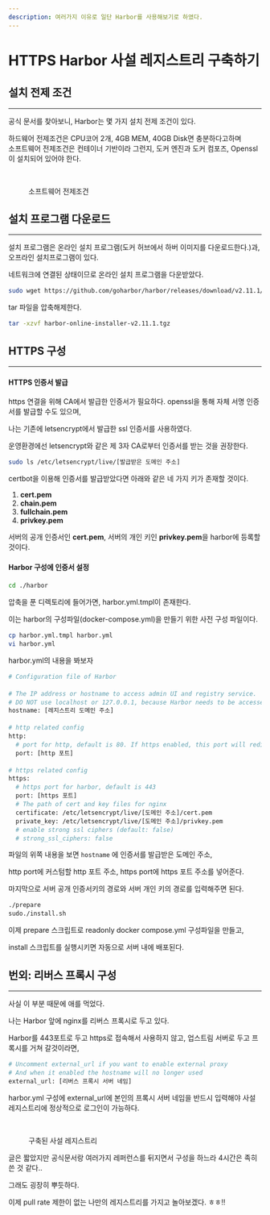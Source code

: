 ```yaml
---
description: 여러가지 이유로 일단 Harbor를 사용해보기로 하였다.
---
```


# HTTPS Harbor 사설 레지스트리 구축하기

## 설치 전제 조건

***

공식 문서를 찾아보니, Harbor는 몇 가지 설치 전제 조건이 있다.

하드웨어 전제조건은 CPU코어 2개, 4GB MEM, 40GB Disk면 충분하다고하며\
소프트웨어 전제조건은 컨테이너 기반이라 그런지, 도커 엔진과 도커 컴포즈, Openssl이 설치되어 있어야 한다.

<figure><img src="../../.gitbook/assets/스크린샷 2024-08-27 오후 5.10.58.png" alt="" width="308"><figcaption><p>소프트웨어 전제조건</p></figcaption></figure>



## 설치 프로그램 다운로드

***

설치 프로그램은 온라인 설치 프로그램(도커 허브에서 하버 이미지를 다운로드한다.)과, 오프라인 설치프로그램이 있다.

네트워크에 연결된 상태이므로 온라인 설치 프로그램을 다운받았다.

```sh
sudo wget https://github.com/goharbor/harbor/releases/download/v2.11.1/harbor-online-installer-v2.11.1.tgz
```

tar 파일을 압축해제한다.

```sh
tar -xzvf harbor-online-installer-v2.11.1.tgz
```



## HTTPS 구성

***

#### HTTPS 인증서 발급

https 연결을 위해 CA에서 발급한 인증서가 필요하다. openssl을 통해 자체 서명 인증서를 발급할 수도 있으며,

나는 기존에 letsencrypt에서 발급한 ssl 인증서를 사용하였다.

운영환경에선 letsencrypt와 같은 제 3자 CA로부터 인증서를 받는 것을 권장한다.

```bash
sudo ls /etc/letsencrypt/live/[발급받은 도메인 주소]
```

certbot을 이용해 인증서를 발급받았다면 아래와 같은 네 가지 키가 존재할 것이다.

1. **cert.pem**&#x20;
2. **chain.pem**&#x20;
3. **fullchain.pem**&#x20;
4. **privkey.pem**

서버의 공개 인증서인 **cert.pem**, 서버의 개인 키인 **privkey.pem**을 harbor에 등록할 것이다.



#### Harbor 구성에 인증서 설정

```bash
cd ./harbor
```

압축을 푼 디렉토리에 들어가면, harbor.yml.tmpl이 존재한다.

이는 harbor의 구성파일(docker-compose.yml)을 만들기 위한 사전 구성 파일이다.

```bash
cp harbor.yml.tmpl harbor.yml
vi harbor.yml
```

harbor.yml의 내용을 봐보자

```bash
# Configuration file of Harbor

# The IP address or hostname to access admin UI and registry service.
# DO NOT use localhost or 127.0.0.1, because Harbor needs to be accessed by external clients.
hostname: [레지스트리 도메인 주소]

# http related config
http:
  # port for http, default is 80. If https enabled, this port will redirect to https port
  port: [http 포트]

# https related config
https:
  # https port for harbor, default is 443
  port: [https 포트]
  # The path of cert and key files for nginx
  certificate: /etc/letsencrypt/live/[도메인 주소]/cert.pem
  private_key: /etc/letsencrypt/live/[도메인 주소]/privkey.pem
  # enable strong ssl ciphers (default: false)
  # strong_ssl_ciphers: false
```

파일의 위쪽 내용을 보면 `hostname` 에 인증서를 발급받은 도메인 주소,&#x20;

http port에 커스텀할 http 포트 주소, https port에 https 포트 주소를 넣어준다.

마지막으로 서버 공개 인증서키의 경로와 서버 개인 키의 경로를 입력해주면 된다.

```bash
./prepare
sudo./install.sh
```

이제 prepare 스크립트로 readonly docker compose.yml 구성파일을 만들고,&#x20;

install 스크립트를 실행시키면 자동으로 서버 내에 배포된다.



## 번외: 리버스 프록시 구성

***

사실 이 부분 때문에 애를 먹었다.

나는 Harbor 앞에 nginx를 리버스 프록시로 두고 있다.

Harbor를 443포트로 두고 https로 접속해서 사용하지 않고, 업스트림 서버로 두고 프록시를 거쳐 갈것이라면,

```bash
# Uncomment external_url if you want to enable external proxy
# And when it enabled the hostname will no longer used
external_url: [리버스 프록시 서버 네임]
```

harbor.yml 구성에 external\_url에 본인의 프록시 서버 네임을 반드시 입력해야 사설 레지스트리에 정상적으로 로그인이 가능하다.

<figure><img src="../../.gitbook/assets/스크린샷 2024-08-27 오후 11.19.12.png" alt=""><figcaption><p>구축된 사설 레지스트리</p></figcaption></figure>



글은 짧았지만 공식문서랑 여러가지 레퍼런스를 뒤지면서 구성을 하느라 4시간은 족히 쓴 것 같다..

그래도 굉장히 뿌듯하다.



이제 pull rate 제한이 없는 나만의 레지스트리를 가지고 놀아보겠다. ㅎㅎ!!

